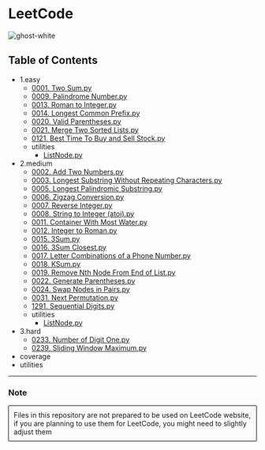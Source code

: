 
# LeetCode

![ghost-white](https://github.com/Jakub-Domogala/LeetCode/assets/78169141/46417268-208f-438b-8670-85166ac484b5) 



## Table of Contents
- 1.easy
  - [0001. Two Sum.py](https://github.com/Jakub-Domogala/LeetCode/blob/master/1.easy/0001.%20Two%20Sum.py)
  - [0009. Palindrome Number.py](https://github.com/Jakub-Domogala/LeetCode/blob/master/1.easy/0009.%20Palindrome%20Number.py)
  - [0013. Roman to Integer.py](https://github.com/Jakub-Domogala/LeetCode/blob/master/1.easy/0013.%20Roman%20to%20Integer.py)
  - [0014. Longest Common Prefix.py](https://github.com/Jakub-Domogala/LeetCode/blob/master/1.easy/0014.%20Longest%20Common%20Prefix.py)
  - [0020. Valid Parentheses.py](https://github.com/Jakub-Domogala/LeetCode/blob/master/1.easy/0020.%20Valid%20Parentheses.py)
  - [0021. Merge Two Sorted Lists.py](https://github.com/Jakub-Domogala/LeetCode/blob/master/1.easy/0021.%20Merge%20Two%20Sorted%20Lists.py)
  - [0121. Best Time To Buy and Sell Stock.py](https://github.com/Jakub-Domogala/LeetCode/blob/master/1.easy/0121.%20Best%20Time%20To%20Buy%20and%20Sell%20Stock.py)
  - utilities
    - [ListNode.py](https://github.com/Jakub-Domogala/LeetCode/blob/master/1.easy/utilities/ListNode.py)
- 2.medium
  - [0002. Add Two Numbers.py](https://github.com/Jakub-Domogala/LeetCode/blob/master/2.medium/0002.%20Add%20Two%20Numbers.py)
  - [0003. Longest Substring Without Repeating Characters.py](https://github.com/Jakub-Domogala/LeetCode/blob/master/2.medium/0003.%20Longest%20Substring%20Without%20Repeating%20Characters.py)
  - [0005. Longest Palindromic Substring.py](https://github.com/Jakub-Domogala/LeetCode/blob/master/2.medium/0005.%20Longest%20Palindromic%20Substring.py)
  - [0006. Zigzag Conversion.py](https://github.com/Jakub-Domogala/LeetCode/blob/master/2.medium/0006.%20Zigzag%20Conversion.py)
  - [0007. Reverse Integer.py](https://github.com/Jakub-Domogala/LeetCode/blob/master/2.medium/0007.%20Reverse%20Integer.py)
  - [0008. String to Integer (atoi).py](https://github.com/Jakub-Domogala/LeetCode/blob/master/2.medium/0008.%20String%20to%20Integer%20%28atoi%29.py)
  - [0011. Container With Most Water.py](https://github.com/Jakub-Domogala/LeetCode/blob/master/2.medium/0011.%20Container%20With%20Most%20Water.py)
  - [0012. Integer to Roman.py](https://github.com/Jakub-Domogala/LeetCode/blob/master/2.medium/0012.%20Integer%20to%20Roman.py)
  - [0015. 3Sum.py](https://github.com/Jakub-Domogala/LeetCode/blob/master/2.medium/0015.%203Sum.py)
  - [0016. 3Sum Closest.py](https://github.com/Jakub-Domogala/LeetCode/blob/master/2.medium/0016.%203Sum%20Closest.py)
  - [0017. Letter Combinations of a Phone Number.py](https://github.com/Jakub-Domogala/LeetCode/blob/master/2.medium/0017.%20Letter%20Combinations%20of%20a%20Phone%20Number.py)
  - [0018. KSum.py](https://github.com/Jakub-Domogala/LeetCode/blob/master/2.medium/0018.%20KSum.py)
  - [0019. Remove Nth Node From End of List.py](https://github.com/Jakub-Domogala/LeetCode/blob/master/2.medium/0019.%20Remove%20Nth%20Node%20From%20End%20of%20List.py)
  - [0022. Generate Parentheses.py](https://github.com/Jakub-Domogala/LeetCode/blob/master/2.medium/0022.%20Generate%20Parentheses.py)
  - [0024. Swap Nodes in Pairs.py](https://github.com/Jakub-Domogala/LeetCode/blob/master/2.medium/0024.%20Swap%20Nodes%20in%20Pairs.py)
  - [0031. Next Permutation.py](https://github.com/Jakub-Domogala/LeetCode/blob/master/2.medium/0031.%20Next%20Permutation.py)
  - [1291. Sequential Digits.py](https://github.com/Jakub-Domogala/LeetCode/blob/master/2.medium/1291.%20Sequential%20Digits.py)
  - utilities
    - [ListNode.py](https://github.com/Jakub-Domogala/LeetCode/blob/master/2.medium/utilities/ListNode.py)
- 3.hard
  - [0233. Number of Digit One.py](https://github.com/Jakub-Domogala/LeetCode/blob/master/3.hard/0233.%20Number%20of%20Digit%20One.py)
  - [0239. Sliding Window Maximum.py](https://github.com/Jakub-Domogala/LeetCode/blob/master/3.hard/0239.%20Sliding%20Window%20Maximum.py)
- coverage
- utilities

--- 
### Note

<div style="border: 1px solid black; padding: 10px; border-radius: 2px; background-color: rgba(245, 245, 245, 0.2);">
Files in this repository are not prepared to be used on LeetCode website, if you are planning to use them for LeetCode, you might need to slightly adjust them
</div>
